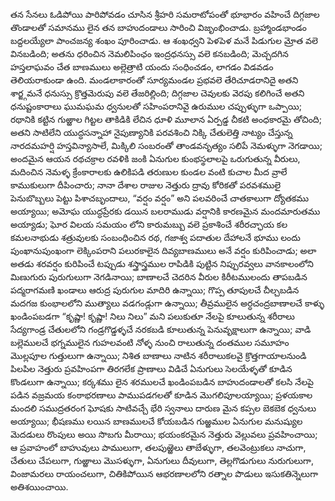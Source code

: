 ﻿తన సేనలు ఓడిపోయి పారిపోవడం చూసిన శ్రీహరి సమరాటోపంతో భూభారం వహించే దిగ్గజాల తొండాలతో సమానము లైన తన బాహుదండాలు సారించి విజృంభించాడు. బ్రహ్మాండభాండం బద్దలయ్యేలా పాంచజన్య శంఖం పూరించాడు. ఆ శంఖధ్వని పెళపెళ మనే పిడుగుల మ్రోత వలె వినబడింది; అతను ధరించిన నెమలిపింఛం ఇంద్రధనస్సు వలె కనబడింది; మెచ్చదగిన హస్తలాఘవం చేత బాణములు అల్లెత్రాటి యందు సంధించడం, లాగడం విడవడం తెలియరాకుండా ఉంది. మండలాకారంతో సూర్యమండల ప్రభవలె తేరిచూడరానిదై అతని శార్జ్గమనే ధనుస్సు క్రొత్తమెరుపు వలె తేజరిల్లింది; దిగ్గజాల చెవులకు వెరపు కలిగించే అతని ధనుష్టంకారాలు ఘుమఘమ ధ్వనులతో సహింపరానివై ఉరుముల చప్పుళ్ళుగా ఒప్పాయి; రథానికి కట్టిన గుఱ్ఱాల గిట్టల తాకిడికి లేచిన ధూళి మూలాన ఏర్పడ్డ చీకటి అంధకారమై తోచింది; అతని సాటిలేని యుద్ధసన్నాహా నైపుణ్యానికి పరవశించి నిక్కి చేతులెత్తి నాట్యం చేస్తున్న నారదమహర్షి హస్తవిన్యాసాలే, మిక్కిలి సంబరంతో తాండవనృత్యం సలిపే నెమళ్ళుగా నెగడాయి; అందమైన ఆయన రథచక్రాల రవళికి జంకి ఏనుగుల కుంభస్థలాలపై ఒరుగుతున్న వీరులు, మదించిన నెమళ్ళ క్రేంకారాలకు ఉలికిపడి తరుణుల కుండల వంటి కుచాల మీద వ్రాలే కాముకులుగా దీపించారు; నానా దేశాల రాజుల నెత్తురు ద్రావు కోరికతో పరవశములై పెనుబొబ్బలు పెట్టు పిశాచబృందాలు, “వర్షం వర్షం” అని పలవరించే చాతకాలుగా ద్యోతకము అయ్యాయి; అమోఘ యుద్ధప్రేరకు డయిన బలరాముడు వర్షానికి కారణమైన మందమారుతము అయ్యాడు; ఘోర విలయ సమయం లోని కారుమబ్బు వలె ప్రకాశించే శరీరచ్ఛాయ కల కమలనాభుడు శత్రువులకు సంబంధించిన రథ, గజాశ్వ పదాతుల దేహాలనే భూము లందు పుంఖానుపుంఖంగా లెక్కింపరాని పలురకాలైన దివ్యబాణములు అనే వర్షం కురిపించాడు; అలా అతడు శరవర్షం కురిపించే టప్పుడు శస్త్రాస్త్రముల రాపిడికి పుట్టిన నిప్పురవ్వలు వానకాలంలోని మిణుగురు పురుగులుగా నెగడినాయి; బాణాలచే చెదరిన వీరుల కిరీటములందు తాపబడిన పద్మరాగమణి ఖండాలు ఆరుద్ర పురుగుల మాదిరి ఉన్నాయి; గొప్ప తూపులచే చీల్చబడిన మదగజ కుంభాలలోని ముత్యాలు వడగండ్లుగా ఉన్నాయి; తీవ్రములైన అర్ధచంద్రబాణాలచే కాళ్ళు ఖండింపబడగా “కృష్ణా! కృష్ణా! నిలు నిలు” మని పలుకుతూ నేలపై కూలుతున్న శరీరాలు సేద్యగాండ్ర చేతులలోని గండ్రగొడ్డళ్ళచే నరకబడి కూలుతున్న పెనువృక్షాలుగా ఉన్నాయి; వాడి బల్లెములచే భగ్నములైన గుహలవంటి నోళ్ళ నుంచి రాలుతున్న దంతముల సమూహం మొల్లపూల గుత్తులుగా ఉన్నాయి; నిశిత బాణాలు నాటిన శరీరాలుకలవై క్రొత్తగాయాలనుండి పిలపిల నెత్తురు ప్రవహింపగా తిరగలేక ప్రాణాలు విడిచే ఏనుగులు సెలయేళ్ళతో కూడిన కొండలుగా ఉన్నాయి; కర్కశము లైన శరములచే ఖండింపబడిన బాహుదండాలతో కలసి నేలపై పడిన వజ్రమయ కంఠాభరణాలు పాముపడగలతో కూడిన మొగలిపూలయ్యాయి; ప్రళయకాల మందలి సముద్రతరంగ ఘోషకు సాటివచ్చే భేరి స్వనాలు దారుణ మైన కప్పల బెకబెక ధ్వనులు అయ్యాయి; భీషణము లయిన బాణములచే కోయబడిన గుఱ్ఱముల ఏనుగుల మనుష్యుల మెదడులు రొంపులు అయి సొబగు మీరాయి; భయంకరమైన నెత్తురు వెల్లువలు ప్రవహించాయి; ఆ ప్రవాహంలో బాహువులు పాములుగా, తలపుఱ్ఱెలు తాబేళ్ళుగా, తలవెంట్రుకలు నాచుగా, చేతులు చేపలుగా, గుఱ్ఱాలు మొసళ్ళుగా, ఏనుగులు దీవులుగా, తెల్లగొడుగులు నురుగులుగా, వింజామరలు రాయంచలుగా, చితికిపోయిన ఆభరణాలలోని రత్నాల పొడులు ఇసుకతిన్నెలుగా అతిశయించాయి. 

